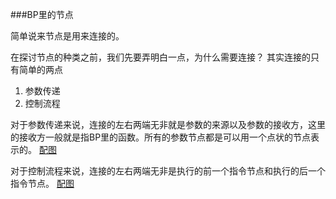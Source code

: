 ###BP里的节点

简单说来节点是用来连接的。

在探讨节点的种类之前，我们先要弄明白一点，为什么需要连接？
其实连接的只有简单的两点
1. 参数传递
2. 控制流程

对于参数传递来说，连接的左右两端无非就是参数的来源以及参数的接收方，这里的接收方一般就是指BP里的函数。所有的参数节点都是可以用一个点状的节点表示的。
[配图]()

对于控制流程来说，连接的左右两端无非是执行的前一个指令节点和执行的后一个指令节点。
[配图]()

